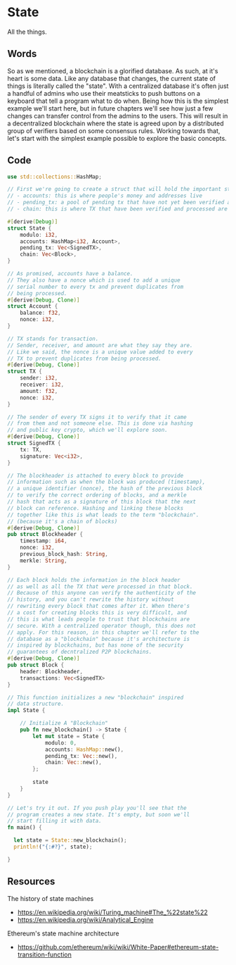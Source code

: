 # State
All the things.

## Words

So as we mentioned, a blockchain is a glorified database. As such, at it's heart is some data. Like any database that changes, the current state of things is literally called the "state". With a centralized database it's often just a handful of admins who use their meatsticks to push buttons on a keyboard that tell a program what to do when. Being how this is the simplest example we'll start here, but in future chapters we'll see how just a few changes can transfer control from the admins to the users. This will result in a  decentralized blockchain where the state is agreed upon by a distributed group of verifiers based on some consensus rules. Working towards that, let's start with the simplest example possible to explore the basic concepts. 

## Code

```rust
use std::collections::HashMap;

// First we're going to create a struct that will hold the important state data we want to keep our database functioning:
// - accounts: this is where people's money and addresses live
// - pending_tx: a pool of pending tx that have not yet been verified as legit or not
// - chain: this is where TX that have been verified and processed are stored. Think of it as the history, but rather than a bank telling you what your balance is, you can check the history to make sure everything is legit. 

#[derive(Debug)]
struct State {
    modulo: i32,
    accounts: HashMap<i32, Account>,
    pending_tx: Vec<SignedTX>,
    chain: Vec<Block>,
}

// As promised, accounts have a balance.
// They also have a nonce which is used to add a unique 
// serial number to every tx and prevent duplicates from
// being processed. 
#[derive(Debug, Clone)]
struct Account {
    balance: f32,
    nonce: i32,
}

// TX stands for transaction.
// Sender, receiver, and amount are what they say they are.
// Like we said, the nonce is a unique value added to every
// TX to prevent duplicates from being processed.
#[derive(Debug, Clone)]
struct TX {
    sender: i32,
    receiver: i32,
    amount: f32,
    nonce: i32,
}

// The sender of every TX signs it to verify that it came
// from them and not someone else. This is done via hashing
// and public key crypto, which we'll explore soon. 
#[derive(Debug, Clone)]
struct SignedTX {
    tx: TX,
    signature: Vec<i32>,
}

// The blockheader is attached to every block to provide
// information such as when the block was produced (timestamp),
// a unique identifier (nonce), the hash of the previous block
// to verify the correct ordering of blocks, and a merkle 
// hash that acts as a signature of this block that the next
// block can reference. Hashing and linking these blocks 
// together like this is what leads to the term "blockchain".
// (because it's a chain of blocks)
#[derive(Debug, Clone)]
pub struct Blockheader {
    timestamp: i64,
    nonce: i32, 
    previous_block_hash: String,  
    merkle: String,  
}

// Each block holds the information in the block header
// as well as all the TX that were processed in that block.
// Because of this anyone can verify the authenticity of the
// history, and you can't rewrite the history without 
// rewriting every block that comes after it. When there's
// a cost for creating blocks this is very difficult, and
// this is what leads people to trust that blockchains are
// secure. With a centralized operator though, this does not
// apply. For this reason, in this chapter we'll refer to the
// database as a "blockchain" because it's architecture is
// inspired by blockchains, but has none of the security
// guarantees of decntralized P2P blockchains.
#[derive(Debug, Clone)]
pub struct Block {
    header: Blockheader,
    transactions: Vec<SignedTX>
}

// This function initializes a new "blockchain" inspired
// data structure.
impl State {

    // Initialize A "Blockchain"
    pub fn new_blockchain() -> State {
        let mut state = State {
            modulo: 0,
            accounts: HashMap::new(),
            pending_tx: Vec::new(),
            chain: Vec::new(),
        };
    
        state
    }  
}

// Let's try it out. If you push play you'll see that the
// program creates a new state. It's empty, but soon we'll
// start filling it with data.
fn main() {

  let state = State::new_blockchain();
  println!("{:#?}", state);

}
```

## Resources

The history of state machines
- https://en.wikipedia.org/wiki/Turing_machine#The_%22state%22
- https://en.wikipedia.org/wiki/Analytical_Engine

Ethereum's state machine architecture
- https://github.com/ethereum/wiki/wiki/White-Paper#ethereum-state-transition-function
